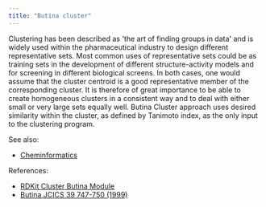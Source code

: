 ```yaml
---
title: "Butina cluster"
---
```


Clustering has been described as 'the art of finding groups in data' and is widely used within the pharmaceutical
industry to design different representative sets. Most common uses of representative sets could be as training sets in
the development of different structure-activity models and for screening in different biological screens. In both cases,
one would assume that the cluster centroid is a good representative member of the corresponding cluster. It is therefore
of great importance to be able to create homogeneous clusters in a consistent way and to deal with either small or very
large sets equally well. Butina Cluster approach uses desired similarity within the cluster, as defined by Tanimoto
index, as the only input to the clustering program.

See also:

* [Cheminformatics](../chem.md)

References:

* [RDKit Cluster Butina Module](https://rdkit.org/docs/source/rdkit.ML.Cluster.Butina.html)
* [Butina JCICS 39 747-750 (1999)](http://www.l4patterns.com/uploads/dbclus-paper.pdf)
